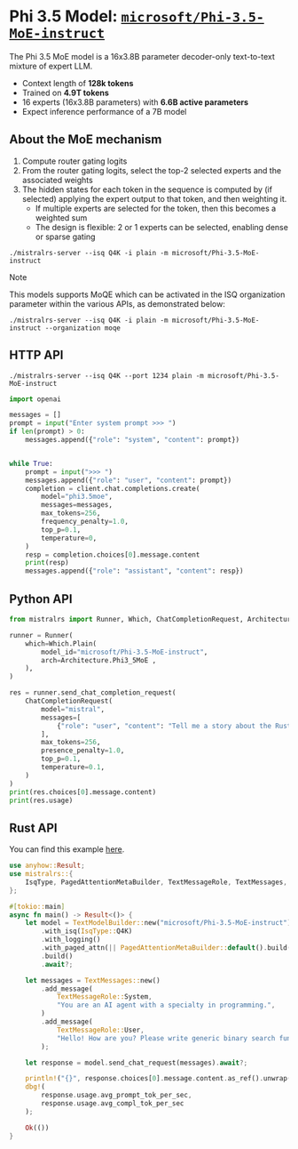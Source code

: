 # Phi 3.5 Model: [`microsoft/Phi-3.5-MoE-instruct`](https://huggingface.co/microsoft/Phi-3.5-MoE-instruct)

The Phi 3.5 MoE model is a 16x3.8B parameter decoder-only text-to-text mixture of expert LLM.

- Context length of **128k tokens**
- Trained on **4.9T tokens**
- 16 experts (16x3.8B parameters) with **6.6B active parameters**
- Expect inference performance of a 7B model

## About the MoE mechanism
1) Compute router gating logits
2) From the router gating logits, select the top-2 selected experts and the associated weights
3) The hidden states for each token in the sequence is computed by (if selected) applying the expert output to that token, and then weighting it. 
    - If multiple experts are selected for the token, then this becomes a weighted sum
    - The design is flexible: 2 or 1 experts can be selected, enabling dense or sparse gating

```
./mistralrs-server --isq Q4K -i plain -m microsoft/Phi-3.5-MoE-instruct
```

> [!NOTE]
> This models supports MoQE which can be activated in the ISQ organization parameter within the various APIs, as demonstrated below:

```
./mistralrs-server --isq Q4K -i plain -m microsoft/Phi-3.5-MoE-instruct --organization moqe
```

## HTTP API

```
./mistralrs-server --isq Q4K --port 1234 plain -m microsoft/Phi-3.5-MoE-instruct
```

```py
import openai

messages = []
prompt = input("Enter system prompt >>> ")
if len(prompt) > 0:
    messages.append({"role": "system", "content": prompt})


while True:
    prompt = input(">>> ")
    messages.append({"role": "user", "content": prompt})
    completion = client.chat.completions.create(
        model="phi3.5moe",
        messages=messages,
        max_tokens=256,
        frequency_penalty=1.0,
        top_p=0.1,
        temperature=0,
    )
    resp = completion.choices[0].message.content
    print(resp)
    messages.append({"role": "assistant", "content": resp})
```

## Python API
```py
from mistralrs import Runner, Which, ChatCompletionRequest, Architecture

runner = Runner(
    which=Which.Plain(
        model_id="microsoft/Phi-3.5-MoE-instruct",
        arch=Architecture.Phi3_5MoE ,
    ),
)

res = runner.send_chat_completion_request(
    ChatCompletionRequest(
        model="mistral",
        messages=[
            {"role": "user", "content": "Tell me a story about the Rust type system."}
        ],
        max_tokens=256,
        presence_penalty=1.0,
        top_p=0.1,
        temperature=0.1,
    )
)
print(res.choices[0].message.content)
print(res.usage)
```

## Rust API
You can find this example [here](../mistralrs/examples/phi3_5_moe/main.rs).

```rust
use anyhow::Result;
use mistralrs::{
    IsqType, PagedAttentionMetaBuilder, TextMessageRole, TextMessages, TextModelBuilder,
};

#[tokio::main]
async fn main() -> Result<()> {
    let model = TextModelBuilder::new("microsoft/Phi-3.5-MoE-instruct")
        .with_isq(IsqType::Q4K)
        .with_logging()
        .with_paged_attn(|| PagedAttentionMetaBuilder::default().build())?
        .build()
        .await?;

    let messages = TextMessages::new()
        .add_message(
            TextMessageRole::System,
            "You are an AI agent with a specialty in programming.",
        )
        .add_message(
            TextMessageRole::User,
            "Hello! How are you? Please write generic binary search function in Rust.",
        );

    let response = model.send_chat_request(messages).await?;

    println!("{}", response.choices[0].message.content.as_ref().unwrap());
    dbg!(
        response.usage.avg_prompt_tok_per_sec,
        response.usage.avg_compl_tok_per_sec
    );

    Ok(())
}
```
